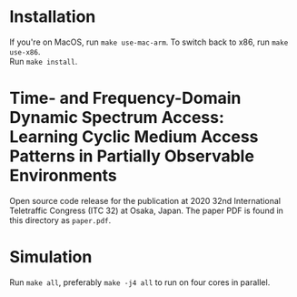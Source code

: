 # Installation
If you're on MacOS, run `make use-mac-arm`. To switch back to x86, run `make use-x86`.  
Run `make install`.

# Time- and Frequency-Domain Dynamic Spectrum Access: Learning Cyclic Medium Access Patterns in Partially Observable Environments
Open source code release for the publication at 2020 32nd International Teletraffic Congress (ITC 32) at Osaka, Japan.
The paper PDF is found in this directory as `paper.pdf`.

# Simulation
Run `make all`, preferably `make -j4 all` to run on four cores in parallel.

